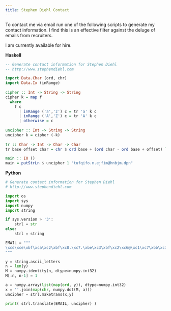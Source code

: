```yaml
---
title: Stephen Diehl Contact
---
```


To contact me via email run one of the following scripts to
generate my contact information. I find this is an effective
filter against the deluge of emails from recruiters.

I am currently available for hire.

**Haskell**

```haskell
-- Generate contact information for Stephen Diehl
-- http://www.stephendiehl.com

import Data.Char (ord, chr)
import Data.Ix (inRange)
 
cipher :: Int -> String -> String
cipher k = map f
  where
    f c
      | inRange ('a','z') c = tr 'a' k c
      | inRange ('A','Z') c = tr 'A' k c
      | otherwise = c
 
uncipher :: Int -> String -> String
uncipher k = cipher (-k)
 
tr :: Char -> Int -> Char -> Char
tr base offset char = chr $ ord base + (ord char - ord base + offset) `mod` 26

main :: IO ()
main = putStrLn $ uncipher 1 "tufqifo.n.ejfim@hnbjm.dpn"
```

**Python**

```python
# Generate contact information for Stephen Diehl
# http://www.stephendiehl.com

import os
import sys
import numpy
import string

if sys.version > '3':
    strl = str
else:
    strl = string

EMAIL = """
\xcd\xce\xbf\xca\xc2\xbf\xc8.\xc7.\xbe\xc3\xbf\xc2\xc6@\xc1\xc7\xbb\xc3\xc6.\xbd\xc9\xc7
"""

y = string.ascii_letters
n = len(y)
M = numpy.identity(n, dtype=numpy.int32)
M[:n, n-1] = 1

a = numpy.array(list(map(ord, y)), dtype=numpy.int32)
x = ''.join(map(chr, numpy.dot(M, a)))
uncipher = strl.maketrans(x,y)

print( strl.translate(EMAIL, uncipher) )
```
